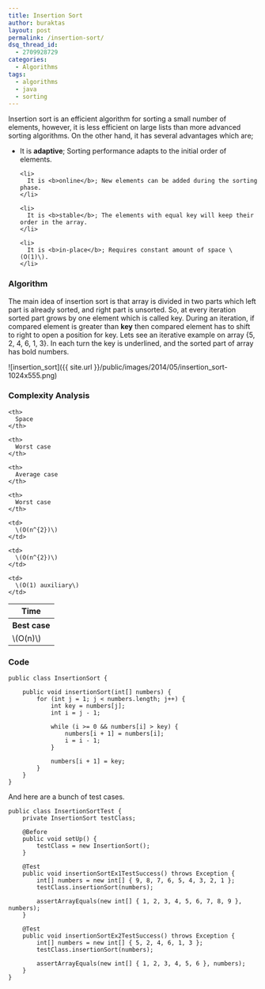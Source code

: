 ```yaml
---
title: Insertion Sort
author: buraktas
layout: post
permalink: /insertion-sort/
dsq_thread_id:
  - 2709928729
categories:
  - Algorithms
tags:
  - algorithms
  - java
  - sorting
---
```

Insertion sort is an efficient algorithm for sorting a small number of elements, however, it is less efficient on large lists than more advanced sorting algorithms. On the other hand, it has several advantages which are;

<!--more-->

<div>
  <ul>
    <li>
      It is <b>adaptive</b>; Sorting performance adapts to the initial order of elements.
    </li>

    <li>
      It is <b>online</b>; New elements can be added during the sorting phase.
    </li>

    <li>
      It is <b>stable</b>; The elements with equal key will keep their order in the array.
    </li>

    <li>
      It is <b>in-place</b>; Requires constant amount of space \(O(1)\).
    </li>
  </ul>
</div>

<h3> Algorithm </h3>

The main idea of insertion sort is that array is divided in two parts which left part is already sorted, and right part is unsorted. So, at every iteration sorted part grows by one element which is called key. During an iteration, if compared element is greater than **key** then compared element has to shift to right to open a position for key. Lets see an iterative example on array {5, 2, 4, 6, 1, 3}. In each turn the key is underlined, and the sorted part of array has bold numbers.

![insertion_sort]({{ site.url }}/public/images/2014/05/insertion_sort-1024x555.png)

<h3> Complexity Analysis </h3>

<table class="TFtable">
  <tr>
    <th colspan="3">
      Time
    </th>
    
    <th>
      Space
    </th>
  </tr>
  
  <tr>
    <th>
      Best case
    </th>
    
    <th>
      Worst case
    </th>
    
    <th>
      Average case
    </th>
    
    <th>
      Worst case
    </th>
  </tr>
  
  <tr>
    <td>
      \(O(n)\)
    </td>
    
    <td>
      \(O(n^{2})\)
    </td>
    
    <td>
      \(O(n^{2})\)
    </td>
    
    <td>
      \(O(1) auxiliary\)
    </td>
  </tr>
</table>

<h3> Code </h3>

<pre>
<code class="language-java">public class InsertionSort {

    public void insertionSort(int[] numbers) {
        for (int j = 1; j &lt; numbers.length; j++) {
            int key = numbers[j];
            int i = j - 1;

            while (i &gt;= 0 && numbers[i] &gt; key) {
                numbers[i + 1] = numbers[i];
                i = i - 1;
            }

            numbers[i + 1] = key;
        }
    }
}</code>
</pre>

And here are a bunch of test cases.

<pre>
<code class="language-java">public class InsertionSortTest {
    private InsertionSort testClass;

    @Before
    public void setUp() {
        testClass = new InsertionSort();
    }

    @Test
    public void insertionSortEx1TestSuccess() throws Exception {
        int[] numbers = new int[] { 9, 8, 7, 6, 5, 4, 3, 2, 1 };
        testClass.insertionSort(numbers);

        assertArrayEquals(new int[] { 1, 2, 3, 4, 5, 6, 7, 8, 9 }, numbers);
    }

    @Test
    public void insertionSortEx2TestSuccess() throws Exception {
        int[] numbers = new int[] { 5, 2, 4, 6, 1, 3 };
        testClass.insertionSort(numbers);

        assertArrayEquals(new int[] { 1, 2, 3, 4, 5, 6 }, numbers);
    }
}</code>
</pre>